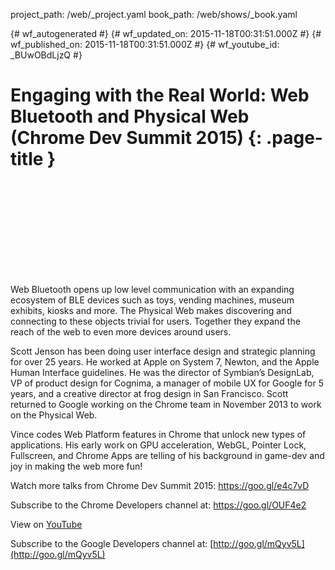 project_path: /web/_project.yaml
book_path: /web/shows/_book.yaml

{# wf_autogenerated #}
{# wf_updated_on: 2015-11-18T00:31:51.000Z #}
{# wf_published_on: 2015-11-18T00:31:51.000Z #}
{# wf_youtube_id: _BUwOBdLjzQ #}

# Engaging with the Real World: Web Bluetooth and Physical Web (Chrome Dev Summit 2015) {: .page-title }


<div class="video-wrapper">
  <iframe class="devsite-embedded-youtube-video" data-video-id="_BUwOBdLjzQ"
          data-autohide="1" data-showinfo="0" frameborder="0" allowfullscreen>
  </iframe>
</div>

Web Bluetooth opens up low level communication with an expanding ecosystem of BLE devices such as toys, vending machines, museum exhibits, kiosks and more. The Physical Web makes discovering and connecting to these objects trivial for users. Together they expand the reach of the web to even more devices around users.

Scott Jenson has been doing user interface design and strategic planning for over 25 years. He worked at Apple on System 7, Newton, and the Apple Human Interface guidelines. He was the director of Symbian’s DesignLab, VP of product design for Cognima, a manager of mobile UX for Google for 5 years, and a creative director at frog design in San Francisco. Scott returned to Google working on the Chrome team in November 2013 to work on the Physical Web.

Vince codes Web Platform features in Chrome that unlock new types of applications. His early work on GPU acceleration, WebGL, Pointer Lock, Fullscreen, and Chrome Apps are telling of his background in game-dev and joy in making the web more fun!

Watch more talks from Chrome Dev Summit 2015: https://goo.gl/e4c7vD

Subscribe to the Chrome Developers channel at: https://goo.gl/OUF4e2

View on [YouTube](https://youtu.be/_BUwOBdLjzQ)

Subscribe to the Google Developers channel at: [http://goo.gl/mQyv5L](http://goo.gl/mQyv5L)
